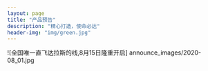 ```yaml
---
layout: page
title: "产品预告"
description: "精心打造，使命必达" 
header-img: "img/green.jpg"
---
```

![全国唯一直飞达拉斯的线,8月15日隆重开启]
announce_images/2020-08_01.jpg